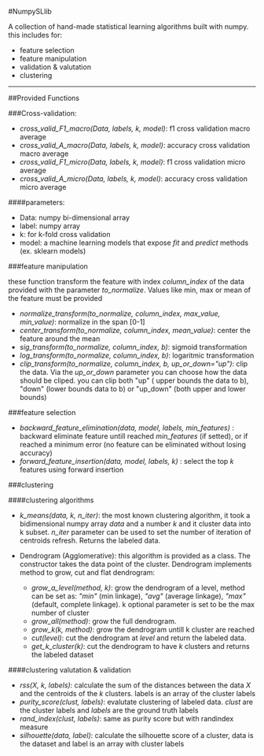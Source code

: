 #NumpySLlib

A collection of hand-made statistical learning algorithms built with numpy.  
this includes for:
- feature selection 
- feature manipulation
- validation & valutation
- clustering
___

##Provided Functions

###Cross-validation:

* *cross_valid_F1_macro(Data, labels, k, model)*: f1 cross 
  validation macro average
* *cross_valid_A_macro(Data, labels, k, model)*: accuracy cross
  validation macro average
* *cross_valid_F1_micro(Data, labels, k, model)*: f1 cross 
  validation micro average
* *cross_valid_A_micro(Data, labels, k, model)*: accuracy cross
  validation micro average  
  
####parameters:

- Data: numpy bi-dimensional array
- label: numpy array
- k: for k-fold cross validation
- model: a machine learning models that expose *fit* and *predict*
    methods (ex. sklearn models)


###feature manipulation

these function transform the feature with index *column_index* of 
the data provided with the parameter *to_normalize*.
Values like min, max or mean of the feature must be provided


* *normalize_transform(to_normalize, column_index, max_value, min_value)*:
  normalize in the span [0-1]
* *center_transform(to_normalize, column_index, mean_value)*: 
  center the feature around the mean
* *sig_transform(to_normalize, column_index, b)*:
  sigmoid transformation
* *log_transform(to_normalize, column_index, b)*:
  logaritmic transformation
* *clip_transform(to_normalize, column_index, b, up_or_down="up")*:
    clip the data. Via the *up_or_down* parameter you can choose 
  how the data should be cliped. you can clip both "up" 
  ( upper bounds the data to b), "down" (lower bounds data to b) or
  "up_down" (both upper and lower bounds)

###feature selection

* *backward_feature_elimination(data, model, labels, min_features)* :
  backward eliminate feature untill reached *min_features* (if setted), or
  if reached a minimum error (no feature can be eliminated without losing accuracy)
* *forward_feature_insertion(data, model, labels,  k)* : select the top
 *k* features using forward insertion


###clustering

####clustering algorithms

* *k_means(data, k, n_iter)*: the most known clustering algorithm, it took a bidimensional
  numpy array *data* and a number *k* and it cluster data into k subset.
  *n_iter* parameter can be used to set the number of iteration of centroids
  refresh. Returns the labeled data.
* Dendrogram (Agglomerative): this algorithm is provided as a class. The constructor takes
  the data point of the cluster. Dendrogram implements method to grow, cut and flat dendrogram:
  
  * *grow_a_level(method, k)*: grow the dendrogram of a level,
  method can be set as: *"min"* (min linkage), *"avg"* (average linkage), 
    *"max"* (default, complete linkage). k optional parameter is set to be the max number of cluster
  * *grow_all(method)*: grow the full dendrogram.
  * *grow_k(k, method)*: grow the dendrogram untill k cluster are reached
  * *cut(level)*: cut the dendrogram at *level* and return the labeled data.
  * *get_k_cluster(k)*: cut the dendrogram to have *k* clusters and returns the labeled dataset

####clustering valutation & validation

* *rss(X, k, labels)*: calculate the sum of the distances between the data *X*
   and the centroids of the *k* clusters. labels is an array of the cluster labels
* *purity_score(clust, labels)*: evalutate clustering of labeled data.
  *clust* are the cluster labels and *labels* are the ground truth labels
* *rand_index(clust, labels)*: same as purity score but with randindex measure
* *silhouette(data, label)*: calculate the silhouette score of a cluster, data is the
dataset and label is an array with cluster labels

